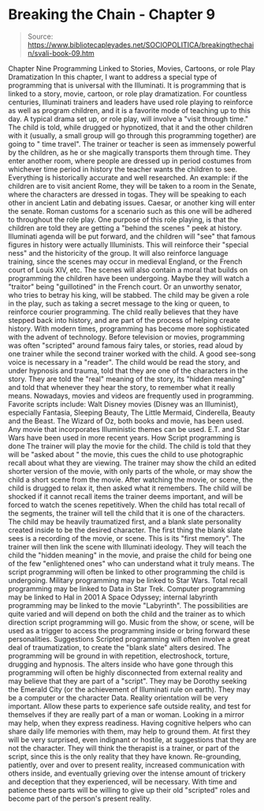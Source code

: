 # Breaking the Chain - Chapter 9

> Source: https://www.bibliotecapleyades.net/SOCIOPOLITICA/breakingthechain/svali-book-09.htm

Chapter Nine
Programming Linked to Stories, Movies, Cartoons,
or role Play Dramatization
In this chapter, I want to address a special type of programming that
is universal with the Illuminati. It is programming that is linked to
a story, movie, cartoon, or role play dramatization.
For countless centuries, Illuminati trainers and leaders have used
role playing to reinforce as well as program children, and it is a favorite
mode of teaching up to this day. A typical drama set up, or role play,
will involve a "visit through time." The child is told, while
drugged or hypnotized, that it and the other children with it (usually,
a small group will go through this programming together) are going to
" time travel". The trainer or teacher is seen as immensely
powerful by the children, as he or she magically transports them through
time. They enter another room, where people are dressed up in period
costumes from whichever time period in history the teacher wants the
children to see. Everything is historically accurate and well researched.
An example: if the children are to visit ancient Rome, they will be
taken to a room in the Senate, where the characters are dressed in togas.
They will be speaking to each other in ancient Latin and debating issues.
Caesar, or another king will enter the senate. Roman customs for a scenario
such as this one will be adhered to throughout the role play.
One purpose of this role playing, is that the children are told they
are getting a "behind the scenes " peek at history. Illuminati
agenda will be put forward, and the children will "see" that
famous figures in history were actually Illuminists. This will reinforce
their "special ness" and the historicity of the group. It
will also reinforce language training, since the scenes may occur in
medieval England, or the French court of Louis XIV, etc. The scenes
will also contain a moral that builds on programming the children have
been undergoing. Maybe they will watch a "traitor" being "guillotined"
in the French court. Or an unworthy senator, who tries to betray his
king, will be stabbed. The child may be given a role in the play, such
as taking a secret message to the king or queen, to reinforce courier
programming. The child really believes that they have stepped back into
history, and are part of the process of helping create history.
With modern times, programming has become more sophisticated with the
advent of technology. Before television or movies, programming was often
"scripted" around famous fairy tales, or stories, read aloud
by one trainer while the second trainer worked with the child. A good
see-song voice is necessary in a "reader". The child would
be read the story, and under hypnosis and trauma, told that they are
one of the characters in the story. They are told the "real"
meaning of the story, its "hidden meaning" and told that whenever
they hear the story, to remember what it really means.
Nowadays, movies and videos are frequently used in programming. Favorite
scripts include: Walt Disney movies (Disney was an Illuminist), especially
Fantasia, Sleeping Beauty, The Little Mermaid, Cinderella, Beauty and
the Beast. The Wizard of Oz, both books and movie, has been used. Any
movie that incorporates Illuministic themes can be used. E.T. and Star
Wars have been used in more recent years.
How Script programming is done
The trainer will play the movie for the child. The child is told that
they will be "asked about " the movie, this cues the child
to use photographic recall about what they are viewing. The trainer
may show the child an edited shorter version of the movie, with only
parts of the whole, or may show the child a short scene from the movie.
After watching the movie, or scene, the child is drugged to relax it,
then asked what it remembers. The child will be shocked if it cannot
recall items the trainer deems important, and will be forced to watch
the scenes repetitively.
When the child has total recall of the segments, the trainer will tell
the child that it is one of the characters. The child may be heavily
traumatized first, and a blank slate personality created inside to be
the desired character. The first thing the blank slate sees is a recording
of the movie, or scene. This is its "first memory". The trainer
will then link the scene with Illuminati ideology. They will teach the
child the "hidden meaning" in the movie, and praise the child
for being one of the few "enlightened ones" who can understand
what it truly means. The script programming will often be linked to
other programming the child is undergoing. Military programming may
be linked to Star Wars. Total recall programming may be linked to Data
in Star Trek. Computer programming may be linked to Hal in 2001 A Space
Odyssey; internal labyrinth programming may be linked to the movie "Labyrinth".
The possibilities are quite varied and will depend on both the child
and the trainer as to which direction script programming will go. Music
from the show, or scene, will be used as a trigger to access the programming
inside or bring forward these personalities.
Suggestions
Scripted programming will often involve a great deal of traumatization,
to create the "blank slate" alters desired. The programming
will be ground in with repetition, electroshock, torture, drugging and
hypnosis. The alters inside who have gone through this programming will
often be highly disconnected from external reality and may believe that
they are part of a "script". They may be Dorothy seeking the
Emerald City (or the achievement of Illuminati rule on earth). They
may be a computer or the character Data. Reality orientation will be
very important. Allow these parts to experience safe outside reality,
and test for themselves if they are really part of a man or woman. Looking
in a mirror may help, when they express readiness. Having cognitive
helpers who can share daily life memories with them, may help to ground
them. At first they will be very surprised, even indignant or hostile,
at suggestions that they are not the character. They will think the
therapist is a trainer, or part of the script, since this is the only
reality that they have known. Re-grounding, patiently, over and over
to present reality, increased communication with others inside, and
eventually grieving over the intense amount of trickery and deception
that they experienced, will be necessary. With time and patience these
parts will be willing to give up their old "scripted" roles
and become part of the person's present reality.

